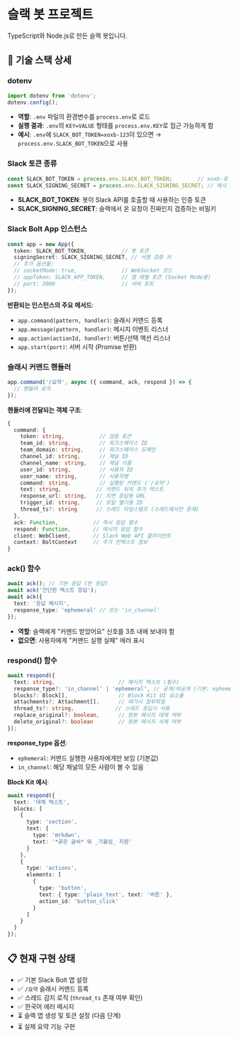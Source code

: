 # 슬랙 봇 프로젝트

TypeScript와 Node.js로 만든 슬랙 봇입니다.

## 🔧 기술 스택 상세

### dotenv
```typescript
import dotenv from 'dotenv';
dotenv.config();
```
- **역할**: `.env` 파일의 환경변수를 `process.env`로 로드
- **실행 결과**: `.env`의 `KEY=VALUE` 형태를 `process.env.KEY`로 접근 가능하게 함
- **예시**: `.env`에 `SLACK_BOT_TOKEN=xoxb-123`이 있으면 → `process.env.SLACK_BOT_TOKEN`으로 사용

### Slack 토큰 종류
```typescript
const SLACK_BOT_TOKEN = process.env.SLACK_BOT_TOKEN;        // xoxb-로 시작
const SLACK_SIGNING_SECRET = process.env.SLACK_SIGNING_SECRET; // 해시 문자열
```
- **SLACK_BOT_TOKEN**: 봇이 Slack API를 호출할 때 사용하는 인증 토큰
- **SLACK_SIGNING_SECRET**: 슬랙에서 온 요청이 진짜인지 검증하는 비밀키

### Slack Bolt App 인스턴스
```typescript
const app = new App({
  token: SLACK_BOT_TOKEN,           // 봇 토큰
  signingSecret: SLACK_SIGNING_SECRET, // 서명 검증 키
  // 추가 옵션들:
  // socketMode: true,              // WebSocket 모드
  // appToken: SLACK_APP_TOKEN,     // 앱 레벨 토큰 (Socket Mode용)
  // port: 3000                     // 서버 포트
});
```

**반환되는 인스턴스의 주요 메서드**:
- `app.command(pattern, handler)`: 슬래시 커맨드 등록
- `app.message(pattern, handler)`: 메시지 이벤트 리스너
- `app.action(actionId, handler)`: 버튼/선택 액션 리스너
- `app.start(port)`: 서버 시작 (Promise 반환)

### 슬래시 커맨드 핸들러
```typescript
app.command('/요약', async ({ command, ack, respond }) => {
  // 핸들러 로직
});
```

**핸들러에 전달되는 객체 구조**:
```typescript
{
  command: {
    token: string,           // 검증 토큰
    team_id: string,         // 워크스페이스 ID
    team_domain: string,     // 워크스페이스 도메인
    channel_id: string,      // 채널 ID
    channel_name: string,    // 채널 이름
    user_id: string,         // 사용자 ID
    user_name: string,       // 사용자명
    command: string,         // 실행된 커맨드 ('/요약')
    text: string,           // 커맨드 뒤의 추가 텍스트
    response_url: string,   // 지연 응답용 URL
    trigger_id: string,     // 모달 열기용 ID
    thread_ts?: string      // 스레드 타임스탬프 (스레드에서만 존재)
  },
  ack: Function,           // 즉시 응답 함수
  respond: Function,       // 메시지 응답 함수
  client: WebClient,       // Slack Web API 클라이언트
  context: BoltContext     // 추가 컨텍스트 정보
}
```

### ack() 함수
```typescript
await ack(); // 기본 응답 (빈 응답)
await ack('간단한 텍스트 응답');
await ack({
  text: '응답 메시지',
  response_type: 'ephemeral' // 또는 'in_channel'
});
```
- **역할**: 슬랙에게 "커맨드 받았어요" 신호를 3초 내에 보내야 함
- **없으면**: 사용자에게 "커맨드 실행 실패" 에러 표시

### respond() 함수
```typescript
await respond({
  text: string,                    // 메시지 텍스트 (필수)
  response_type?: 'in_channel' | 'ephemeral', // 공개/비공개 (기본: ephemeral)
  blocks?: Block[],                // Block Kit UI 요소들
  attachments?: Attachment[],      // 레거시 첨부파일
  thread_ts?: string,             // 스레드 응답시 사용
  replace_original?: boolean,      // 원본 메시지 대체 여부
  delete_original?: boolean        // 원본 메시지 삭제 여부
});
```

**response_type 옵션**:
- `ephemeral`: 커맨드 실행한 사용자에게만 보임 (기본값)
- `in_channel`: 해당 채널의 모든 사람이 볼 수 있음

**Block Kit 예시**:
```typescript
await respond({
  text: '대체 텍스트',
  blocks: [
    {
      type: 'section',
      text: {
        type: 'mrkdwn',
        text: '*굵은 글씨* 와 _기울임_ 지원'
      }
    },
    {
      type: 'actions',
      elements: [
        {
          type: 'button',
          text: { type: 'plain_text', text: '버튼' },
          action_id: 'button_click'
        }
      ]
    }
  ]
});
```

## 📋 현재 구현 상태

- ✅ 기본 Slack Bolt 앱 설정
- ✅ `/요약` 슬래시 커맨드 등록
- ✅ 스레드 감지 로직 (`thread_ts` 존재 여부 확인)
- ✅ 한국어 에러 메시지
- ⏳ 슬랙 앱 생성 및 토큰 설정 (다음 단계)
- ⏳ 실제 요약 기능 구현
